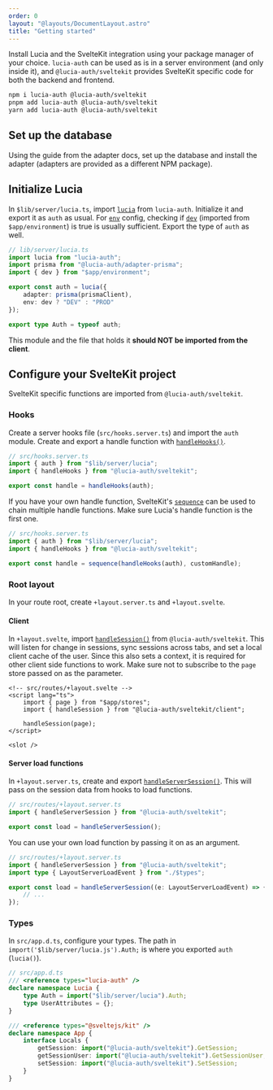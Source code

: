 ```yaml
---
order: 0
layout: "@layouts/DocumentLayout.astro"
title: "Getting started"
---
```


Install Lucia and the SvelteKit integration using your package manager of your choice. `lucia-auth` can be used as is in a server environment (and only inside it), and `@lucia-auth/sveltekit` provides SvelteKit specific code for both the backend and frontend.

```bash
npm i lucia-auth @lucia-auth/sveltekit
pnpm add lucia-auth @lucia-auth/sveltekit
yarn add lucia-auth @lucia-auth/sveltekit
```

## Set up the database

Using the guide from the adapter docs, set up the database and install the adapter (adapters are provided as a different NPM package).

## Initialize Lucia

In `$lib/server/lucia.ts`, import [`lucia`](/reference/api/server-api#lucia-default) from `lucia-auth`. Initialize it and export it as `auth` as usual. For [`env`](/reference/configure/lucia-configurations#env) config, checking if [`dev`](https://kit.svelte.dev/docs/modules#$app-environment-dev) (imported from `$app/environment`) is true is usually sufficient. Export the type of `auth` as well.

```ts
// lib/server/lucia.ts
import lucia from "lucia-auth";
import prisma from "@lucia-auth/adapter-prisma";
import { dev } from "$app/environment";

export const auth = lucia({
	adapter: prisma(prismaClient),
	env: dev ? "DEV" : "PROD"
});

export type Auth = typeof auth;
```

This module and the file that holds it **should NOT be imported from the client**.

## Configure your SvelteKit project

SvelteKit specific functions are imported from `@lucia-auth/sveltekit`.

### Hooks

Create a server hooks file (`src/hooks.server.ts`) and import the `auth` module. Create and export a handle function with [`handleHooks()`](/sveltekit/api-reference/server-api#handlehooks).

```ts
// src/hooks.server.ts
import { auth } from "$lib/server/lucia";
import { handleHooks } from "@lucia-auth/sveltekit";

export const handle = handleHooks(auth);
```

If you have your own handle function, SvelteKit's [`sequence`](https://kit.svelte.dev/docs/modules#sveltejs-kit-hooks-sequence) can be used to chain multiple handle functions. Make sure Lucia's handle function is the first one.

```ts
// src/hooks.server.ts
import { auth } from "$lib/server/lucia";
import { handleHooks } from "@lucia-auth/sveltekit";

export const handle = sequence(handleHooks(auth), customHandle);
```

### Root layout

In your route root, create `+layout.server.ts` and `+layout.svelte`.

#### Client

In `+layout.svelte`, import [`handleSession()`](/sveltekit/api-reference/client-api#handlesession) from `@lucia-auth/sveltekit`. This will listen for change in sessions, sync sessions across tabs, and set a local client cache of the user. Since this also sets a context, it is required for other client side functions to work. Make sure not to subscribe to the `page` store passed on as the parameter.

```svelte
<!-- src/routes/+layout.svelte -->
<script lang="ts">
	import { page } from "$app/stores";
	import { handleSession } from "@lucia-auth/sveltekit/client";

	handleSession(page);
</script>

<slot />
```

#### Server load functions

In `+layout.server.ts`, create and export [`handleServerSession()`](/sveltekit/api-reference/server-api#handleserversession). This will pass on the session data from hooks to load functions.

```ts
// src/routes/+layout.server.ts
import { handleServerSession } from "@lucia-auth/sveltekit";

export const load = handleServerSession();
```

You can use your own load function by passing it on as an argument.

```ts
// src/routes/+layout.server.ts
import { handleServerSession } from "@lucia-auth/sveltekit";
import type { LayoutServerLoadEvent } from "./$types";

export const load = handleServerSession((e: LayoutServerLoadEvent) => {
	// ...
});
```

### Types

In `src/app.d.ts`, configure your types. The path in `import('$lib/server/lucia.js').Auth;` is where you exported `auth` (`lucia()`).

```ts
// src/app.d.ts
/// <reference types="lucia-auth" />
declare namespace Lucia {
	type Auth = import("$lib/server/lucia").Auth;
	type UserAttributes = {};
}

/// <reference types="@sveltejs/kit" />
declare namespace App {
	interface Locals {
		getSession: import("@lucia-auth/sveltekit").GetSession;
		getSessionUser: import("@lucia-auth/sveltekit").GetSessionUser;
		setSession: import("@lucia-auth/sveltekit").SetSession;
	}
}
```
